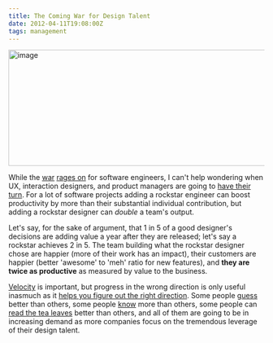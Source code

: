 ```yaml
---
title: The Coming War for Design Talent
date: 2012-04-11T19:08:00Z
tags: management
---
```

<img alt="image" height="228" src="https://ggr_com.s3.amazonaws.com/images/path1_vs_path2b.png" width="512" />
<br/>

While the [war][1] [rages on][2] for software engineers, I can't help 
wondering when UX, interaction designers, and product managers are going 
to [have their turn][3]. For a lot of software projects adding a 
rockstar engineer can boost productivity by more than their substantial 
individual contribution, but adding a rockstar designer can *double* a 
team's output.

Let's say, for the sake of argument, that 1 in 5 of a good designer's 
decisions are adding value a year after they are released; let's say a 
rockstar achieves 2 in 5. The team building what the rockstar designer 
chose are happier (more of their work has an impact), their customers 
are happier (better 'awesome' to 'meh' ratio for new features), and 
**they are twice as productive** as measured by value to the business.

[Velocity][4] is important, but progress in the wrong direction is only 
useful inasmuch as it [helps you figure out the right direction][5]. 
Some people [guess][6] better than others, some people [know][7] more 
than others, some people can [read the tea leaves][8] better than 
others, and all of them are going to be in increasing demand as more 
companies focus on the tremendous leverage of their design talent.

 [1]: http://www.avc.com/a_vc/2010/11/storm-clouds.html
 [2]: http://www.v3.co.uk/v3-uk/news/2167177/software-engineer-role-world-s-profession-demand-pay
 [3]: http://www.fastcodesign.com/1669445/how-facebook-finds-the-best-design-talent-and-keeps-them-happy
 [4]: http://en.wikipedia.org/wiki/Velocity_(software_development)
 [5]: http://www.amazon.com/The-Lean-Startup-Entrepreneurs-Continuous/dp/0307887898
 [6]: http://en.wikipedia.org/wiki/Steve_jobs
 [7]: http://en.wikipedia.org/wiki/Shigeru_Miyamoto
 [8]: http://en.wikipedia.org/wiki/Mark_pincus

